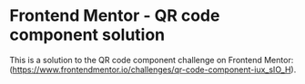 # Frontend Mentor - QR code component solution

This is a solution to the QR code component challenge on Frontend Mentor: (https://www.frontendmentor.io/challenges/qr-code-component-iux_sIO_H).
